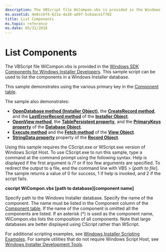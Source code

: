 ```yaml
---
description: The VBScript file WiCompon.vbs is provided in the Windows SDK Components for Windows Installer Developers. This sample script can be used to list the components in a Windows Installer database.
ms.assetid: 4e6cc6f4-821a-4a10-a897-5c6aace1f702
title: List Components
ms.topic: reference
ms.date: 05/31/2018
---
```


# List Components

The VBScript file WiCompon.vbs is provided in the [Windows SDK Components for Windows Installer Developers](platform-sdk-components-for-windows-installer-developers.md). This sample script can be used to list the components in a Windows Installer database.

This sample demonstrates using the various primary key in the [Component table](component-table.md).

The sample also demonstrates:

-   [**OpenDatabase method (Installer Object)**](installer-opendatabase.md), the [**CreateRecord method**](installer-createrecord.md), and the [**LastErrorRecord method**](installer-lasterrorrecord.md) of the [**Installer Object**](installer-object.md).
-   [**OpenView method**](database-openview.md), the [**TablePersistent property**](database-tablepersistent.md), and the [**PrimaryKeys property**](database-primarykeys.md) of the [**Database Object**](database-object.md).
-   [**Execute method**](view-execute.md) and the [**Fetch method**](view-fetch.md) of the [**View Object**](view-object.md).
-   [**StringData property**](record-stringdata.md) property of the [**Record Object**](record-object.md).

Using this sample requires the CScript.exe or WScript.exe version of Windows Script Host. To use CScript.exe to run this sample, type a command at the command prompt using the following syntax. Help is displayed if the first argument is /? or if too few arguments are specified. To redirect the output to a file, end the command line with VBS > \[*path to file*\]. The sample returns a value of 0 for success, 1 if help is invoked, and 2 if the script fails.

**cscript WiCompon.vbs \[path to database\]\[component name\]**

Specify path to the Windows Installer database. Specify the name of the component. The name must be listed in the Component column of the [Component table](component-table.md). If the name of the component is omitted all the components are listed. If an asterisk (\*) is used as the component name, WiCompon.vbs lists the composition of all components. Note that large databases are better displayed using CScript rather than WScript.

For additional scripting examples, see [Windows Installer Scripting Examples](windows-installer-scripting-examples.md). For sample utilities that do not require Windows Script Host, see [Windows Installer Development Tools](windows-installer-development-tools.md).

 

 



